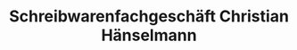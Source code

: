 ---
title: "Schreibwarenfachgeschäft Christian Hänselmann"
url: /wurzen/schreibwarenfachgeschaeft-christian-haenselmann/
shop: Schreibwaren
---